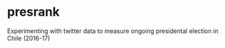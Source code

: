 # presrank
Experimenting with twitter data to measure ongoing presidental election in Chile (2016-17)
